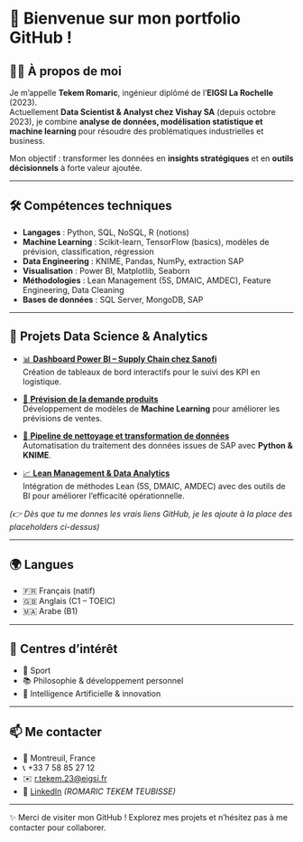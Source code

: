# 👋 Bienvenue sur mon portfolio GitHub !

## 🙋‍♂️ À propos de moi
Je m’appelle **Tekem Romaric**, ingénieur diplômé de l’**EIGSI La Rochelle** (2023).  
Actuellement **Data Scientist & Analyst chez Vishay SA** (depuis octobre 2023), je combine **analyse de données, modélisation statistique et machine learning** pour résoudre des problématiques industrielles et business.  

Mon objectif : transformer les données en **insights stratégiques** et en **outils décisionnels** à forte valeur ajoutée.  

---

## 🛠️ Compétences techniques
- **Langages** : Python, SQL, NoSQL, R (notions)  
- **Machine Learning** : Scikit-learn, TensorFlow (basics), modèles de prévision, classification, régression  
- **Data Engineering** : KNIME, Pandas, NumPy, extraction SAP  
- **Visualisation** : Power BI, Matplotlib, Seaborn  
- **Méthodologies** : Lean Management (5S, DMAIC, AMDEC), Feature Engineering, Data Cleaning  
- **Bases de données** : SQL Server, MongoDB, SAP  

---

## 📂 Projets Data Science & Analytics

- [📊 **Dashboard Power BI – Supply Chain chez Sanofi**](https://github.com/ton-profil/project-supplychain)  
  Création de tableaux de bord interactifs pour le suivi des KPI en logistique.  

- [🤖 **Prévision de la demande produits**](https://github.com/ton-profil/project-forecast)  
  Développement de modèles de **Machine Learning** pour améliorer les prévisions de ventes.  

- [🧹 **Pipeline de nettoyage et transformation de données**](https://github.com/ton-profil/project-datacleaning)  
  Automatisation du traitement des données issues de SAP avec **Python & KNIME**.  

- [📈 **Lean Management & Data Analytics**](https://github.com/ton-profil/project-lean)  
  Intégration de méthodes Lean (5S, DMAIC, AMDEC) avec des outils de BI pour améliorer l’efficacité opérationnelle.  

*(👉 Dès que tu me donnes les vrais liens GitHub, je les ajoute à la place des placeholders ci-dessus)*  

---

## 🌍 Langues
- 🇫🇷 Français (natif)  
- 🇬🇧 Anglais (C1 – TOEIC)  
- 🇲🇦 Arabe (B1)  

---

## 🎯 Centres d’intérêt
- 🏀 Sport  
- 📚 Philosophie & développement personnel  
- 🤖 Intelligence Artificielle & innovation  

---

## 📫 Me contacter
- 📍 Montreuil, France  
- 📞 +33 7 58 85 27 12  
- ✉️ [r.tekem.23@eigsi.fr](mailto:r.tekem.23@eigsi.fr)  
- 💼 [LinkedIn](https://www.linkedin.com/) *(ROMARIC TEKEM TEUBISSE)*  

---
✨ Merci de visiter mon GitHub ! Explorez mes projets et n’hésitez pas à me contacter pour collaborer.

